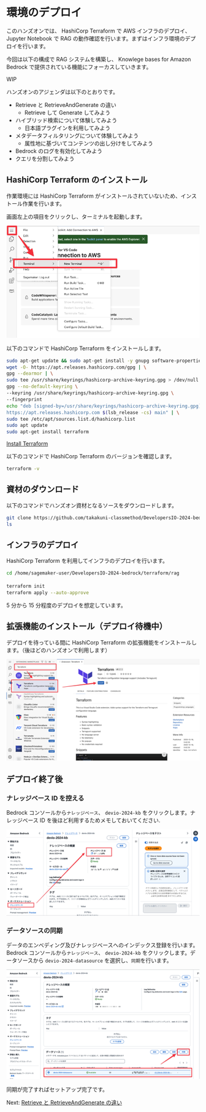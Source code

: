 # 環境のデプロイ

このハンズオンでは、 HashiCorp Terraform で AWS インフラのデプロイ、 Jupyter Notebook で RAG の動作確認を行います。まずはインフラ環境のデプロイを行います。

今回は以下の構成で RAG システムを構築し、 Knowlege bases for Amazon Bedrock で提供されている機能にフォーカスしていきます。

WIP

ハンズオンのアジェンダは以下のとおりです。

- Retrieve と RetrieveAndGenerate の違い
  - Retrieve して Generate してみよう
- ハイブリッド検索について体験してみよう
  - 日本語プラグインを利用してみよう
- メタデータフィルタリングについて体験してみよう
  - 属性地に基づいてコンテンツの出し分けをしてみよう
- Bedrock のログを有効化してみよう
- クエリを分割してみよう

## HashiCorp Terraform のインストール

作業環境には HashiCorp Terraform がインストールされていないため、インストール作業を行います。

画面左上の項目をクリックし、ターミナルを起動します。

![](../images/01/01.png)

以下のコマンドで HashiCorp Terraform をインストールします。

```bash
sudo apt-get update && sudo apt-get install -y gnupg software-properties-common
wget -O- https://apt.releases.hashicorp.com/gpg | \
gpg --dearmor | \
sudo tee /usr/share/keyrings/hashicorp-archive-keyring.gpg > /dev/null
gpg --no-default-keyring \
--keyring /usr/share/keyrings/hashicorp-archive-keyring.gpg \
--fingerprint
echo "deb [signed-by=/usr/share/keyrings/hashicorp-archive-keyring.gpg] \
https://apt.releases.hashicorp.com $(lsb_release -cs) main" | \
sudo tee /etc/apt/sources.list.d/hashicorp.list
sudo apt update
sudo apt-get install terraform
```

[Install Terraform](https://developer.hashicorp.com/terraform/tutorials/aws-get-started/install-cli)

以下のコマンドで HashiCorp Terraform のバージョンを確認します。

```bash
terraform -v
```

## 資材のダウンロード

以下のコマンドでハンズオン資材となるソースをダウンロードします。

```bash
git clone https://github.com/takakuni-classmethod/DevelopersIO-2024-bedrock.git
ls
```

## インフラのデプロイ

HashiCorp Terraform を利用してインフラのデプロイを行います。

```bash
cd /home/sagemaker-user/DevelopersIO-2024-bedrock/terraform/rag

terraform init
terraform apply --auto-approve
```

5 分から 15 分程度のデプロイを想定しています。

## 拡張機能のインストール（デプロイ待機中）

デプロイを待っている間に HashiCorp Terraform の拡張機能をインストールします。（後ほどのハンズオンで利用します）

![](../images/01/02.png)

## デプロイ終了後

### ナレッジベース ID を控える

Bedrock コンソールから`ナレッジベース`、 `devio-2024-kb` をクリックします。ナレッジベース ID を後ほど利用するためメモしておいてください.

![](../images/01/03.png)

### データソースの同期

データのエンべディング及びナレッジベースへのインデックス登録を行います。Bedrock コンソールから`ナレッジベース`、 `devio-2024-kb` をクリックします。データソースから `devio-2024-datasource` を選択し、`同期`を行います。

![](../images/01/04.png)

同期が完了すればセットアップ完了です。

Next: [Retrieve と RetrieveAndGenerate の違い](./02.ipynb)
